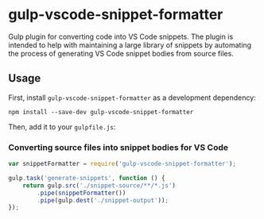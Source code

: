 # gulp-vscode-snippet-formatter
Gulp plugin for converting code into VS Code snippets.
The plugin is intended to help with maintaining a large library of snippets by automating the process of generating VS Code snippet bodies from source files.

## Usage

First, install `gulp-vscode-snippet-formatter` as a development dependency:

```shell
npm install --save-dev gulp-vscode-snippet-formatter
```

Then, add it to your `gulpfile.js`:

### Converting source files into snippet bodies for VS Code
```javascript
var snippetFormatter = require('gulp-vscode-snippet-formatter');

gulp.task('generate-snippets', function () {
    return gulp.src('./snippet-source/**/*.js')
        .pipe(snippetFormatter())
        .pipe(gulp.dest('./snippet-output'));
});
```
